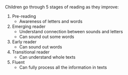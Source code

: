 Children go through 5 stages of reading as they improve:
1. Pre-reading
	- Awareness of letters and words
2. Emerging reader
	- Understand connection between sounds and letters
	- Can sound out some words
3. Early reader
	- Can sound out words
4. Transitional reader
	- Can understand whole texts
5. Fluent
	- Can fully process all the information in texts